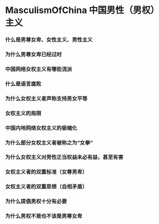 # MasculismOfChina 中国男性（男权）主义

### 什么是男尊女卑、女性主义、男性主义



### 为什么男尊女卑已经过时



### 中国网络女权主义有哪些流派



### 什么是语言腐败



### 为什么女权主义者声称支持男女平等



### 女权主义的局限



### 中国内地网络女权主义的极端化



### 为什么部分女权主义者被称之为“女拳”



### 为什么女权主义对男性正当权益未必有益，甚至有害



### 女权主义者的双重标准（女尊男卑）



### 女权主义者的双重思想（自相矛盾）



### 为什么提倡男权十分有必要



### 为什么男权不是也不该是男尊女卑



